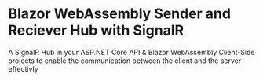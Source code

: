 # Blazor WebAssembly Sender and Reciever Hub with SignalR

A SignalR Hub in your ASP.NET Core API & Blazor WebAssembly Client-Side projects to enable the communication between the client and the server effectivly 
